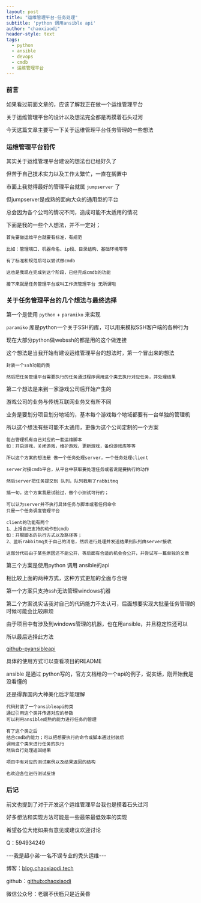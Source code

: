 ```yaml
---
layout: post
title: "运维管理平台-任务处理"
subtitle: 'python 调用ansible api'
author: "chaoxiaodi"
header-style: text
tags:
  - python
  - ansible
  - devops
  - cmdb
  - 运维管理平台
---
```


### 前言

如果看过前面文章的，应该了解我正在做一个运维管理平台

关于运维管理平台的设计以及想法完全都是再摸着石头过河

今天这篇文章主要写一下关于运维管理平台任务管理的一些想法

### 运维管理平台前传

其实关于运维管理平台建设的想法也已经好久了

但苦于自己技术实力以及工作太繁忙，一直在搁置中

市面上我觉得最好的管理平台就属 `jumpserver` 了

但jumpserver是成熟的面向大众的通用型的平台

总会因为各个公司的情况不同，造成可能不太适用的情况

下面是我的一些个人想法，并不一定对；

    首先要做运维平台就要有标准，有规范
    
    比如：管理端口、机器命名、ip段、目录结构、基础环境等等
    
    有了标准和规范后可以尝试做cmdb
    
    这也是我现在完成到这个阶段，已经完成cmdb的功能
    
    接下来就是任务管理平台或叫工作流管理平台 无所谓啦
    

### 关于任务管理平台的几个想法与最终选择

第一个是使用 `python` + `paramiko` 来实现

`paramiko` 库是python一个关于SSH的库，可以用来模拟SSH客户端的各种行为

现在大部分python做webssh的都是用的这个做连接

这个想法是当我开始有建设运维管理平台的想法时，第一个冒出来的想法

    封装一个ssh功能的类
    
    然后把任务管理平台需要执行的任务通过程序调用这个类去执行对应任务，并处理结果
    
    
第二个想法是来到一家游戏公司后开始产生的

游戏公司的业务与传统互联网业务又有所不同

业务是要划分项目划分地域的，基本每个游戏每个地域都要有一台单独的管理机

所以这个想法有些可能不太通用，更像为这个公司定制的一个方案

    每台管理机有自己对应的一套运维脚本
    如：开启游戏，关闭游戏，维护游戏，更新游戏，备份游戏库等等
    
    所以这个方案的想法是 做一个任务处理server，一个任务处理client
    
    server对接cmdb平台，从平台中获取要处理任务或者说是要执行的动作
    
    然后server把任务提交到 队列，队列我用了rabbitmq 
    
    插一句，这个方案我是试验过，做个小测试可行的；
    
    可以认为server并不执行具体任务与脚本或者任何命令
    只是一个任务调度管理平台
    
    client的功能有两个
    1、上报自己支持的动作到cmdb
    如：开服脚本的执行方式以及路径等；
    2、监听rabbitmq关于自己的消息，然后进行处理并发送结果到队列由server接收
    
    这部分代码由于某些原因还不能公开，等后面有合适的机会会公开，并尝试写一篇单独的文章
    
第三个方案是使用python 调用 ansible的api

相比较上面的两种方式，这种方式更加的全面与合理

第一个方案只支持ssh无法管理windows机器

第二个方案说实话我对自己的代码能力不太认可，后面想要实现大批量任务管理的时候可能会比较麻烦

由于项目中有涉及到windows管理的机器，也在用ansible，并且稳定性还可以

所以最后选择此方法

[github-pyansibleapi](https://github.com/chaoxiaodi/pyAnsibleApi)

具体的使用方式可以查看项目的README

ansible 是通过 python写的，官方文档给的一个api的例子，说实话，刚开始我是没看懂的

还是得靠国内大神美化后才能理解

    代码封装了一个ansibleapi的类
    通过引用这个类并传递对应的参数
    可以利用ansible成熟的能力进行任务的管理
    
    有了这个类之后
    结合cmdb的能力；可以把想要执行的命令或脚本通过封装后
    调用这个类来进行任务的执行
    然后自行处理返回结果
    
    项目中有对应的测试案例以及结果返回的结构
    
    也欢迎各位进行测试反馈
    

### 后记

前文也提到了对于开发这个运维管理平台我也是摸着石头过河

好多想法和实现方法可能是一些最笨最低效率的实现

希望各位大佬如果有意见或建议欢迎讨论

Q：594934249



---我是超小弟·一名不误专业的秃头运维---

博客：[blog.chaoxiaodi.tech](https://blog.chaoxiaodi.tech)

github：[github:chaoxiaodi](https://github.com/chaoxiaodi)

微信公众号：老骥不伏枥只是近黄昏






